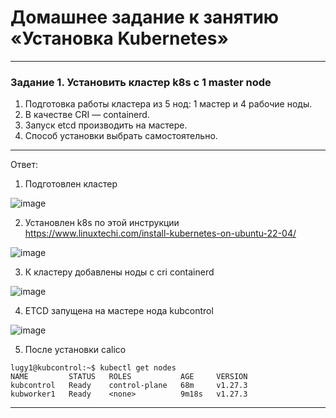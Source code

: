 # Домашнее задание к занятию «Установка Kubernetes»

-----

### Задание 1. Установить кластер k8s с 1 master node

1. Подготовка работы кластера из 5 нод: 1 мастер и 4 рабочие ноды.
2. В качестве CRI — containerd.
3. Запуск etcd производить на мастере.
4. Способ установки выбрать самостоятельно.

-----
Ответ:

1. Подготовлен кластер

![image](https://github.com/LugovskoyPavel/devops-netology-2022/assets/104651372/c0d6ff9a-6828-4823-9a11-e9553658bc67)

2. Установлен k8s по этой инструкции https://www.linuxtechi.com/install-kubernetes-on-ubuntu-22-04/

![image](https://github.com/LugovskoyPavel/devops-netology-2022/assets/104651372/338f0146-fe04-4470-b743-fdade1313ede)

3. К кластеру добавлены ноды c cri containerd

![image](https://github.com/LugovskoyPavel/devops-netology-2022/assets/104651372/39ce3ca6-6ddc-4f1a-830a-fd104c36ff9e)


4. ETCD запущена на мастере нода kubcontrol

![image](https://github.com/LugovskoyPavel/devops-netology-2022/assets/104651372/e87b36d1-8728-491d-9a06-31db7503a179)

5. После установки calico

```
lugy1@kubcontrol:~$ kubectl get nodes
NAME         STATUS   ROLES           AGE     VERSION
kubcontrol   Ready    control-plane   68m     v1.27.3
kubworker1   Ready    <none>          9m18s   v1.27.3
```

-----
